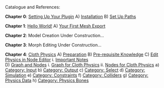 Catalogue and References:

**Chapter 0**: [Setting Up Your Plugin](1-Hello-World.md#Setting%20Up%20Your%20Plugin)
    A) [Installation](1-Hello-World.md#Installation)
    B) [Set Up Paths](1-Hello-World.md#Set%20Up%20Paths)

**Chapter 1**: [Hello World!](1-Hello-World.md#Hello%20World)
    A) [Your First Mesh Export](1-Hello-World.md#Your%20First%20Mesh%20Export)

**Chapter 2**: Model Creation
    Under Construction...

**Chapter 3**: Morph Editing
    Under Construction...
 
**Chapter 4**: [Cloth Physics](4-Cloth-Physics.md#Cloth%20Physics)
	A) [Preparation](4-Cloth-Physics.md#Preparations) 
	B) [Pre-requisite Knowledge](4-Cloth-Physics.md#Prerequisite%20Knowledge) 
	C) [Edit Physics in Node Editor](4-Cloth-Physics.md#Edit%20Physics%20in%20Node%20Editor) 
		i. [Important Notes](4-Cloth-Physics.md#Edit%20Physics%20in%20Node%20Editor#Important%20Notes)  
	D) [Graph and Nodes](4-Cloth-Physics#**Graph%20and%20Nodes**)
		i. [Graph for Cloth Physics](4-Cloth-Physics.md#Graph%20for%20Cloth%20Physics)
        ii. [Nodes for Cloth Physics](4-Cloth-Physics.md#Nodes%20for%20Cloth%20Physics)
	        a) [Category: Input](4-Cloth-Physics.md#Nodes%20for%20Cloth%20Physics%20Input)
            b) [Category: Output](4-Cloth-Physics.md#Nodes%20for%20Cloth%20Physics%20Output)
            c) [Category: Select](4-Cloth-Physics.md#Nodes%20for%20Cloth%20Physics%20Select)
            d) [Category: Simulation](4-Cloth-Physics.md#Nodes%20for%20Cloth%20Physics%20Simulation)
            e) [Category: Constraints](4-Cloth-Physics.md#Nodes%20for%20Cloth%20Physics%20Constraints)
            f) [Category: Colliders](4-Cloth-Physics.md#Nodes%20for%20Cloth%20Physics%20Colliders)
            g) [Category: Physics Data](4-Cloth-Physics.md#Nodes%20for%20Cloth%20Physics%20Physics%20Data)
            h) [Category: Physics Bones](4-Cloth-Physics.md#Nodes%20for%20Cloth%20Physics%20Physics%20Bones)
